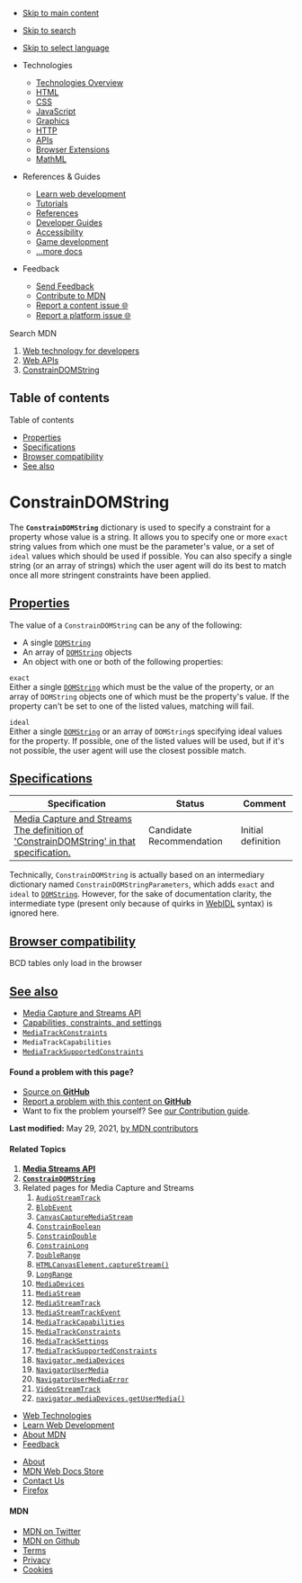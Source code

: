 -   <a href="#content" id="skip-main">Skip to main content</a>
-   <a href="#main-q" id="skip-search">Skip to search</a>
-   <a href="#select-language" id="skip-select-language">Skip to select language</a>

-   Technologies
    -   [Technologies Overview](https://developer.mozilla.org/en-US/docs/Web)
    -   [HTML](https://developer.mozilla.org/en-US/docs/Web/HTML)
    -   [CSS](https://developer.mozilla.org/en-US/docs/Web/CSS)
    -   [JavaScript](https://developer.mozilla.org/en-US/docs/Web/JavaScript)
    -   [Graphics](https://developer.mozilla.org/en-US/docs/Web/Guide/Graphics)
    -   [HTTP](https://developer.mozilla.org/en-US/docs/Web/HTTP)
    -   [APIs](https://developer.mozilla.org/en-US/docs/Web/API)
    -   [Browser Extensions](https://developer.mozilla.org/en-US/docs/Mozilla/Add-ons/WebExtensions)
    -   [MathML](https://developer.mozilla.org/en-US/docs/Web/MathML)
-   References & Guides
    -   [Learn web development](https://developer.mozilla.org/en-US/docs/Learn)
    -   [Tutorials](https://developer.mozilla.org/en-US/docs/Web/Tutorials)
    -   [References](https://developer.mozilla.org/en-US/docs/Web/Reference)
    -   [Developer Guides](https://developer.mozilla.org/en-US/docs/Web/Guide)
    -   [Accessibility](https://developer.mozilla.org/en-US/docs/Web/Accessibility)
    -   [Game development](https://developer.mozilla.org/en-US/docs/Games)
    -   [...more docs](https://developer.mozilla.org/en-US/docs/Web)
-   Feedback
    -   [Send Feedback](https://developer.mozilla.org/en-US/docs/MDN/Contribute/Feedback)
    -   [Contribute to MDN](https://developer.mozilla.org/en-US/docs/MDN/Contribute)
    -   [Report a content issue 🌐](https://github.com/mdn/content/issues/new)
    -   [Report a platform issue 🌐](https://github.com/mdn/yari/issues/new)

Search MDN

1.  <a href="https://developer.mozilla.org/en-US/docs/Web" class="breadcrumb"><span data-property="name">Web technology for developers</span></a>
2.  <a href="https://developer.mozilla.org/en-US/docs/Web/API" class="breadcrumb-penultimate"><span data-property="name">Web APIs</span></a>
3.  <a href="https://developer.mozilla.org/en-US/docs/Web/API/ConstrainDOMString" class="breadcrumb-current-page"><span data-property="name">ConstrainDOMString</span></a>

Table of contents
-----------------

Table of contents

-   [Properties](#properties)
-   [Specifications](#specifications)
-   [Browser compatibility](#browser_compatibility)
-   [See also](#see_also)

ConstrainDOMString
==================

The **`ConstrainDOMString`** dictionary is used to specify a constraint for a property whose value is a string. It allows you to specify one or more `exact` string values from which one must be the parameter's value, or a set of `ideal` values which should be used if possible. You can also specify a single string (or an array of strings) which the user agent will do its best to match once all more stringent constraints have been applied.

[Properties](#properties "Permalink to Properties")
---------------------------------------------------

The value of a `ConstrainDOMString` can be any of the following:

-   A single [`DOMString`](https://developer.mozilla.org/en-US/docs/Web/API/DOMString)
-   An array of [`DOMString`](https://developer.mozilla.org/en-US/docs/Web/API/DOMString) objects
-   An object with one or both of the following properties:

`exact`  
Either a single [`DOMString`](https://developer.mozilla.org/en-US/docs/Web/API/DOMString) which must be the value of the property, or an array of `DOMString` objects one of which must be the property's value. If the property can't be set to one of the listed values, matching will fail.

`ideal`  
Either a single [`DOMString`](https://developer.mozilla.org/en-US/docs/Web/API/DOMString) or an array of `DOMString`s specifying ideal values for the property. If possible, one of the listed values will be used, but if it's not possible, the user agent will use the closest possible match.

[Specifications](#specifications "Permalink to Specifications")
---------------------------------------------------------------

<table><thead><tr class="header"><th>Specification</th><th>Status</th><th>Comment</th></tr></thead><tbody><tr class="odd"><td><a href="https://w3c.github.io/mediacapture-main/#dom-constraindomstring" class="external">Media Capture and Streams<br />
<span class="small">The definition of 'ConstrainDOMString' in that specification.</span></a></td><td><span class="spec-cr">Candidate Recommendation</span></td><td>Initial definition</td></tr></tbody></table>

Technically, `ConstrainDOMString` is actually based on an intermediary dictionary named `ConstrainDOMStringParameters`, which adds `exact` and `ideal` to [`DOMString`](https://developer.mozilla.org/en-US/docs/Web/API/DOMString). However, for the sake of documentation clarity, the intermediate type (present only because of quirks in [WebIDL](https://developer.mozilla.org/en-US/docs/Glossary/WebIDL) syntax) is ignored here.

[Browser compatibility](#browser_compatibility "Permalink to Browser compatibility")
------------------------------------------------------------------------------------

BCD tables only load in the browser

[See also](#see_also "Permalink to See also")
---------------------------------------------

-   [Media Capture and Streams API](https://developer.mozilla.org/en-US/docs/Web/API/Media_Streams_API)
-   [Capabilities, constraints, and settings](https://developer.mozilla.org/en-US/docs/Web/API/Media_Streams_API/Constraints)
-   [`MediaTrackConstraints`](https://developer.mozilla.org/en-US/docs/Web/API/MediaTrackConstraints)
-   <span class="page-not-created">`MediaTrackCapabilities`</span>
-   [`MediaTrackSupportedConstraints`](https://developer.mozilla.org/en-US/docs/Web/API/MediaTrackSupportedConstraints)

#### Found a problem with this page?

-   [Source on **GitHub**](https://github.com/mdn/content/blob/main/files/en-us/web/api/constraindomstring/index.html "Folder: en-us/web/api/constraindomstring (Opens in a new tab)")
-   [Report a problem with this content on **GitHub**](https://github.com/mdn/content/issues/new?body=MDN+URL%3A+https%3A%2F%2Fdeveloper.mozilla.org%2Fen-US%2Fdocs%2FWeb%2FAPI%2FConstrainDOMString%0A%0A%23%23%23%23+What+information+was+incorrect%2C+unhelpful%2C+or+incomplete%3F%0A%0A%0A%23%23%23%23+Specific+section+or+headline%3F%0A%0A%0A%23%23%23%23+What+did+you+expect+to+see%3F%0A%0A%0A%23%23%23%23+Did+you+test+this%3F+If+so%2C+how%3F%0A%0A%0A%3C%21--+Do+not+make+changes+below+this+line+--%3E%0A%3Cdetails%3E%0A%3Csummary%3EMDN+Content+page+report+details%3C%2Fsummary%3E%0A%0A*+Folder%3A+%60en-us%2Fweb%2Fapi%2Fconstraindomstring%60%0A*+MDN+URL%3A+https%3A%2F%2Fdeveloper.mozilla.org%2Fen-US%2Fdocs%2FWeb%2FAPI%2FConstrainDOMString%0A*+GitHub+URL%3A+https%3A%2F%2Fgithub.com%2Fmdn%2Fcontent%2Fblob%2Fmain%2Ffiles%2Fen-us%2Fweb%2Fapi%2Fconstraindomstring%2Findex.html%0A*+Last+commit%3A+https%3A%2F%2Fgithub.com%2Fmdn%2Fcontent%2Fcommit%2Fe085698aeab231f6d0c1d3bb7ea6288237946703%0A*+Document+last+modified%3A+2021-05-29T04%3A16%3A39.000Z%0A%0A%3C%2Fdetails%3E&title=Issue+with+%22ConstrainDOMString%22%3A+%28short+summary+here+please%29&labels=Content%3AWebAPI%2Cneeds-triage "This will take you to https://github.com/mdn/content to file a new issue")
-   Want to fix the problem yourself? See [our Contribution guide](https://github.com/mdn/content/blob/main/README.md).

**Last modified:** May 29, 2021, [by MDN contributors](https://developer.mozilla.org/en-US/docs/Web/API/ConstrainDOMString/contributors.txt)

#### Related Topics

1.  **[Media Streams API](https://developer.mozilla.org/en-US/docs/Web/API/Media_Streams_API)**
2.  **[`ConstrainDOMString`](https://developer.mozilla.org/en-US/docs/Web/API/ConstrainDOMString)**
3.  Related pages for Media Capture and Streams
    1.  [`AudioStreamTrack`](https://developer.mozilla.org/en-US/docs/Web/API/AudioStreamTrack)
    2.  [`BlobEvent`](https://developer.mozilla.org/en-US/docs/Web/API/BlobEvent)
    3.  [`CanvasCaptureMediaStream`](https://developer.mozilla.org/en-US/docs/Web/API/CanvasCaptureMediaStream)
    4.  [`ConstrainBoolean`](https://developer.mozilla.org/en-US/docs/Web/API/ConstrainBoolean)
    5.  [`ConstrainDouble`](https://developer.mozilla.org/en-US/docs/Web/API/ConstrainDouble)
    6.  [`ConstrainLong`](https://developer.mozilla.org/en-US/docs/Web/API/ConstrainLong)
    7.  [`DoubleRange`](https://developer.mozilla.org/en-US/docs/Web/API/DoubleRange)
    8.  [`HTMLCanvasElement.captureStream()`](https://developer.mozilla.org/en-US/docs/Web/API/HTMLCanvasElement/captureStream)
    9.  [`LongRange`](https://developer.mozilla.org/en-US/docs/Web/API/LongRange)
    10. [`MediaDevices`](https://developer.mozilla.org/en-US/docs/Web/API/MediaDevices)
    11. [`MediaStream`](https://developer.mozilla.org/en-US/docs/Web/API/MediaStream)
    12. [`MediaStreamTrack`](https://developer.mozilla.org/en-US/docs/Web/API/MediaStreamTrack)
    13. [`MediaStreamTrackEvent`](https://developer.mozilla.org/en-US/docs/Web/API/MediaStreamTrackEvent)
    14. [`MediaTrackCapabilities`](https://developer.mozilla.org/en-US/docs/Web/API/MediaTrackCapabilities)
    15. [`MediaTrackConstraints`](https://developer.mozilla.org/en-US/docs/Web/API/MediaTrackConstraints)
    16. [`MediaTrackSettings`](https://developer.mozilla.org/en-US/docs/Web/API/MediaTrackSettings)
    17. [`MediaTrackSupportedConstraints`](https://developer.mozilla.org/en-US/docs/Web/API/MediaTrackSupportedConstraints)
    18. [`Navigator.mediaDevices`](https://developer.mozilla.org/en-US/docs/Web/API/Navigator/mediaDevices)
    19. [`NavigatorUserMedia`](https://developer.mozilla.org/en-US/docs/Web/API/NavigatorUserMedia)
    20. [`NavigatorUserMediaError`](https://developer.mozilla.org/en-US/docs/Web/API/NavigatorUserMediaError)
    21. [`VideoStreamTrack`](https://developer.mozilla.org/en-US/docs/Web/API/VideoStreamTrack)
    22. [`navigator.mediaDevices.getUserMedia()`](https://developer.mozilla.org/en-US/docs/Web/API/navigator/mediaDevices.getUserMedia)

-   [Web Technologies](https://developer.mozilla.org/en-US/docs/Web)
-   [Learn Web Development](https://developer.mozilla.org/en-US/docs/Learn)
-   [About MDN](https://developer.mozilla.org/en-US/docs/MDN/About)
-   [Feedback](https://developer.mozilla.org/en-US/docs/MDN/Feedback)

<!-- -->

-   [About](https://www.mozilla.org/about/)
-   [MDN Web Docs Store](https://shop.spreadshirt.com/mdn-store/)
-   [Contact Us](https://www.mozilla.org/contact/)
-   [Firefox](https://www.mozilla.org/firefox/?utm_source=developer.mozilla.org&utm_campaign=footer&utm_medium=referral)

#### MDN

-   <a href="https://twitter.com/mozdevnet" class="social-icon twitter"><span class="visually-hidden">MDN on Twitter</span></a>
-   <a href="https://github.com/mdn/" class="social-icon github"><span class="visually-hidden">MDN on Github</span></a>
-   [Terms](https://www.mozilla.org/about/legal/terms/mozilla)
-   [Privacy](https://www.mozilla.org/privacy/websites/)
-   [Cookies](https://www.mozilla.org/privacy/websites/#cookies)
